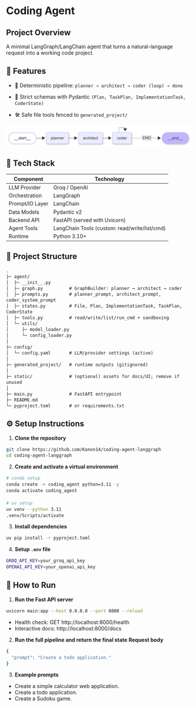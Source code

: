 # Coding Agent

## Project Overview
A minimal LangGraph/LangChain agent that turns a natural-language request into a working code project.

## 🚀 Features
* 🔁 Deterministic pipeline: `planner → architect → coder (loop) → done`

* 🧱 Strict schemas with Pydantic `(Plan, TaskPlan, ImplementationTask, CoderState)`

* 🛠️ Safe file tools fenced to `generated_project/`

![Code Agent Workflow](static/asset/code_agent_ReAct_workflow.png)

## 🚀 Tech Stack
| Component        | Technology                                  |
|------------------|----------------------------------------------|
| LLM Provider     | Groq / OpenAI                                |
| Orchestration    | LangGraph                                    |
| Prompt/IO Layer  | LangChain                                    |
| Data Models      | Pydantic v2                                  |
| Backend API      | FastAPI (served with Uvicorn)                |
| Agent Tools      | LangChain Tools (custom: read/write/list/cmd)|
| Runtime          | Python 3.10+                                 |


## 📂 Project Structure
```grapql
.
├─ agent/
│  ├─ __init__.py
│  ├─ graph.py          # GraphBuilder: planner → architect → coder
│  ├─ prompts.py        # planner_prompt, architect_prompt, coder_system_prompt
│  ├─ states.py         # File, Plan, ImplementationTask, TaskPlan, CoderState
│  ├─ tools.py          # read/write/list/run_cmd + sandboxing
│  └─ utils/
│     ├─ model_loader.py
│     └─ config_loader.py 
│
├─ config/
│  └─ config.yaml       # LLM/provider settings (active)
│
├─ generated_project/   # runtime outputs (gitignored)
│
├─ static/              # (optional) assets for docs/UI; remove if unused
│
├─ main.py              # FastAPI entrypoint
├─ README.md
└─ pyproject.toml       # or requirements.txt
```

## ⚙️ Setup Instructions
1. **Clone the repository**
```bash
git clone https://github.com/Kanon14/coding-agent-langgraph
cd coding-agent-langgraph
```

2. **Create and activate a virtual environment**
```bash
# conda setup
conda create -n coding_agent python=3.11 -y
conda activate coding_agent

# uv setup
uv venv --python 3.11
.venv/Scripts/activate
```

3. **Install dependencies**
```bash
uv pip install -r pyproject.toml
```

4. **Setup `.env` file**
```bash
GROQ_API_KEY=your_groq_api_key
OPENAI_API_KEY=your_openai_api_key
```

## 🤖 How to Run
1. **Run the Fast API server**
```bash
uvicorn main:app --host 0.0.0.0 --port 8000 --reload
```
* Health check: GET http://localhost:8000/health
* Interactive docs: http://localhost:8000/docs

2. **Run the full pipeline and return the final state**
**Request body**
```bash
{
  "prompt": "Create a todo application."
}
```
3. **Example prompts**
* Create a simple calculator web application.
* Create a todo application.
* Create a Sudoku game.